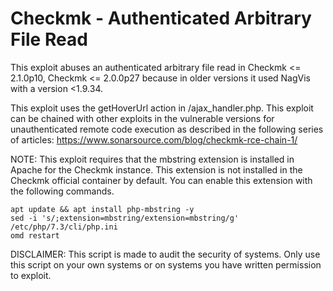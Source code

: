 # Checkmk - Authenticated Arbitrary File Read
This exploit abuses an authenticated arbitrary file read in Checkmk <= 2.1.0p10, Checkmk <= 2.0.0p27 because in older versions it used NagVis with a version <1.9.34. 

This exploit uses the getHoverUrl action in /ajax_handler.php. This exploit can be chained with other exploits in the vulnerable versions for unauthenticated remote code execution as described in the following series of articles: https://www.sonarsource.com/blog/checkmk-rce-chain-1/

NOTE: This exploit requires that the mbstring extension is installed in Apache for the Checkmk instance. This extension is not installed in the Checkmk official container by default. You can enable this extension with the following commands. 
```
apt update && apt install php-mbstring -y
sed -i 's/;extension=mbstring/extension=mbstring/g' /etc/php/7.3/cli/php.ini
omd restart
```

DISCLAIMER: This script is made to audit the security of systems. Only use this script on your own systems or on systems you have written permission to exploit.


